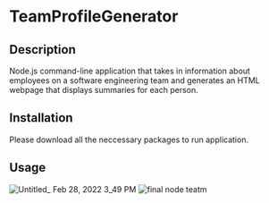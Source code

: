# TeamProfileGenerator


## Description

Node.js command-line application that takes in information about employees on a software engineering team and generates an HTML webpage that displays summaries for each person.


## Installation

Please download all the neccessary packages to run application.

## Usage

![Untitled_ Feb 28, 2022 3_49 PM](https://user-images.githubusercontent.com/90116580/156064580-5bb7bbc1-55bc-4ce2-80f7-60393535720b.gif)
![final node teatm](https://user-images.githubusercontent.com/90116580/156064682-a72bd246-5b30-463b-8ce0-a353aa4ba90a.PNG)

